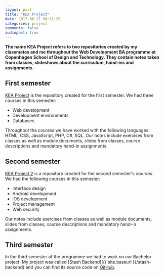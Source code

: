 ```yaml
---
layout: post
title: "KEA Project"
date: 2017-06-21 09:11:29
categories: project
comments: false
audiopost: true
---
```


**The name KEA Project refers to two repositories created by my classmates and me throughout the Web Development BA programme at Copenhagen School of Design and Technology. They contain notes taken from classes, slideshows about the curriculum, hand-ins and assignments.**

## First semester

[KEA Project](https://github.com/gaboratorium/keaproject) is the repository created for the first semester. We had three courses in this semester: 

- Web development
- Development environments
- Databases

Throughout the courses we have worked with the following languages: HTML, CSS, JavaScript, PHP, C#, SQL. Our notes include exercises from classes as well as module documents, slides from classes, course descriptions and mandatory hand-in assignments.

## Second semester

[KEA Project 2](https://github.com/gaboratorium/keaproject2) is a repository created for the second semester's courses. We had the following courses in this semester:

- Interface design
- Android development
- iOS development
- Project management
- Web security

Our notes include exercises from classes as well as module documents, slides from classes, course descriptions and mandatory hand-in assignments.

## Third semester

In the third semester of the programme we had to work on our Bachelor project. My project was called [Stash Backend]({{ site.baseurl }}/stash-backend) and you can find its source code on [GitHub](https://github.com/gaboratorium/stash).